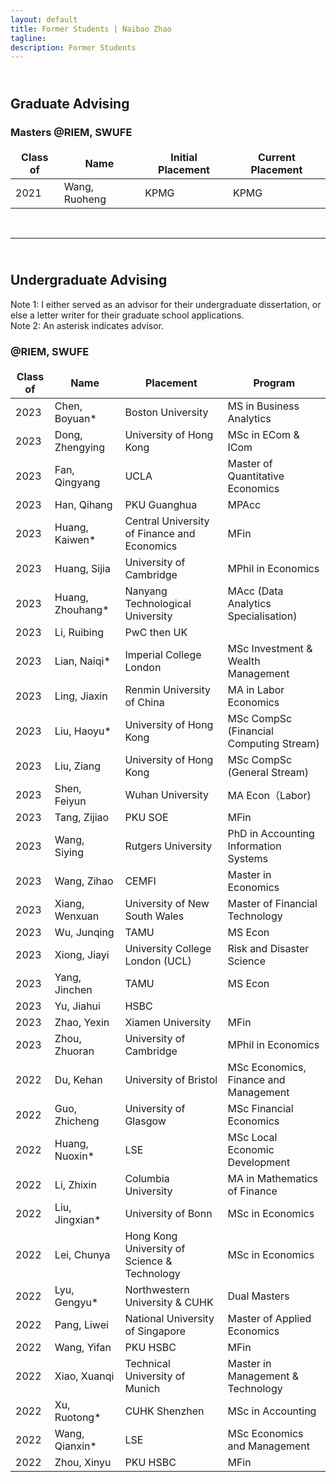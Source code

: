 ```yaml
---
layout: default
title: Former Students | Naibao Zhao
tagline: 
description: Former Students
---
```

<!--
<div class="navbar">
    <div class="navbar-inner">
        <ul class="nav">
            <li><a href="#current">current courses</a></li>
            <li><a href="#shortcourses">short courses</a></li>
            <li><a href="#misc">misc lectures</a></li>
            <li><a href="#old">former courses</a></li>
        </ul>
    </div>
</div> -->

## <br/>Graduate Advising

### Masters @RIEM, SWUFE

| Class of | Name           | Initial Placement                           | Current Placement        |
| -------- | --------------- | --------------------------------------------| ------------------------ |
| 2021     | Wang, Ruoheng  | KPMG                                       | KPMG                     |

<br/>

---
## <br/>Undergraduate Advising

Note 1: I either served as an advisor for their undergraduate dissertation, or else a letter writer for their graduate school applications.<br/>
Note 2: An asterisk indicates advisor.

### @RIEM, SWUFE

<style>
td, th {
   border: none!important;
}
</style>


| Class of | Name           | Placement                           | Program        |
| -------- | -------------- | --------------------------------------------| ------------------------ |
| 2023            | Chen, Boyuan*  | Boston University                     | MS in Business Analytics  |
| 2023            | Dong, Zhengying| University of Hong Kong                     |  MSc in ECom & ICom                        |
| 2023            | Fan, Qingyang  | UCLA                                       |  Master of Quantitative Economics                        |
| 2023            | Han, Qihang    | PKU Guanghua                                 | MPAcc                          |
| 2023            | Huang, Kaiwen* | Central University of Finance  and Economics | MFin                          |
| 2023            | Huang, Sijia   | University of Cambridge           | MPhil in Economics                          |
| 2023            | Huang, Zhouhang* | Nanyang Technological University  | MAcc (Data Analytics Specialisation)                |
| 2023            | Li, Ruibing    | PwC then UK |  |
| 2023            | Lian, Naiqi*   | Imperial College London | MSc Investment & Wealth Management |
| 2023            | Ling, Jiaxin   | Renmin University of China   |  MA in Labor Economics |
| 2023            | Liu, Haoyu*    | University of Hong Kong | MSc CompSc (Financial Computing Stream)  |
| 2023            | Liu, Ziang     | University of Hong Kong  | MSc CompSc (General Stream) |
| 2023            | Shen, Feiyun   | Wuhan University                          |   MA Econ（Labor)    |
| 2023            | Tang, Zijiao   | PKU SOE  | MFin |
| 2023            | Wang, Siying   | Rutgers University  |  PhD in Accounting Information Systems |
| 2023            | Wang, Zihao    | CEMFI | Master in Economics |
| 2023            | Xiang, Wenxuan | University of New South Wales   | Master of Financial Technology|
| 2023            | Wu, Junqing    | TAMU   |  MS Econ |
| 2023            | Xiong, Jiayi   | University College London (UCL) | Risk and Disaster Science |
| 2023            | Yang, Jinchen  | TAMU | MS Econ |
| 2023            | Yu, Jiahui     | HSBC    |
| 2023            | Zhao, Yexin    | Xiamen University | MFin |
| 2023            | Zhou, Zhuoran  | University of Cambridge        |  MPhil in Economics   |
| 2022            | Du, Kehan      | University of Bristol | MSc Economics, Finance and Management |
| 2022            | Guo, Zhicheng  | University of Glasgow | MSc Financial Economics|
| 2022            | Huang, Nuoxin* | LSE                       | MSc Local Economic Development |
| 2022            | Li, Zhixin     | Columbia University | MA in Mathematics of Finance|
| 2022            | Liu, Jingxian* | University of Bonn |  MSc in Economics |
| 2022            | Lei, Chunya    | Hong Kong University of Science & Technology | MSc in Economics |
| 2022            | Lyu, Gengyu*   | Northwestern University & CUHK  | Dual Masters |
| 2022            | Pang, Liwei    | National University of Singapore | Master of Applied Economics |
| 2022            | Wang, Yifan    | PKU HSBC | MFin |
| 2022            | Xiao, Xuanqi   | Technical University of Munich                | Master in Management & Technology  |
| 2022            | Xu, Ruotong*   | CUHK Shenzhen | MSc in Accounting|
| 2022            | Wang, Qianxin* | LSE  | MSc Economics and Management |
| 2022            | Zhou, Xinyu    | PKU HSBC | MFin |

<br/>

